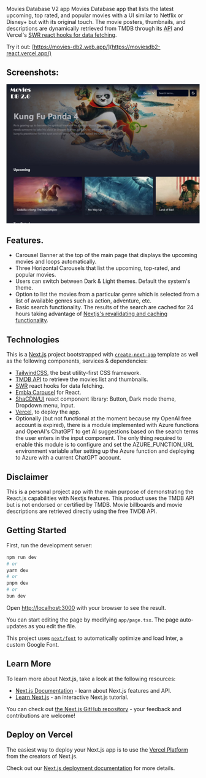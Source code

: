 Movies Database V2 app
Movies Database app that lists the latest upcoming, top rated, and popular movies with a UI similar to Netflix or Disney+ but with its original touch. The movie posters, thumbnails, and descriptions are dynamically retrieved from TMDB through its [API](https://www.themoviedb.org/documentation/api) and Vercel's [SWR react hooks for data fetching](https://swr.vercel.app/).

Try it out: [https://movies-db2.web.app/](https://moviesdb2-react.vercel.app/)

## Screenshots:
<div align="center">
  <img src="screenshots/MoviesDB2-react.jpg" alt="screenshot" width="700" style="width:700px;"/>
</div>

## Features.
- Carousel Banner at the top of the main page that displays the upcoming movies and loops automatically.
- Three Horizontal Carousels that list the upcoming, top-rated, and popular movies.
- Users can switch between Dark & Light themes. Default the system's theme.
- Option to list the movies from a particular genre which is selected from a list of available genres such as action, adventure, etc.
- Basic search functionality. The results of the search are cached for 24 hours taking advantage of [Nextjs's revalidating and caching functionality](https://nextjs.org/docs/app/building-your-application/data-fetching/fetching-caching-and-revalidating).

## Technologies

This is a [Next.js](https://nextjs.org/) project bootstrapped with [`create-next-app`](https://github.com/vercel/next.js/tree/canary/packages/create-next-app) template as well as the following components, services & dependencies:
- [TailwindCSS](https://tailwindcss.com/), the best utility-first CSS framework.
- [TMDB API](https://www.themoviedb.org/documentation/api) to retrieve the movies list and thumbnails.
- [SWR](https://github.com/axios/axios) react hooks for data fetching.
- [Embla Carousel](https://www.embla-carousel.com/get-started/react/) for React.
- [ShaCDN/UI](https://ui.shadcn.com/) react component library: Button, Dark mode theme, Dropdown menu, Input.
- [Vercel](https://vercel.com), to deploy the app.
- Optionally (but not functional at the moment because my OpenAI free account is expired), there is a module implemented with Azure functions and OpenAI's ChatGPT to get AI suggestions based on the search terms the user enters in the input component. The only thing required to enable this module is to configure and set the AZURE_FUNCTION_URL environment variable after setting up the Azure function and deploying to Azure with a current ChatGPT account.

## Disclaimer

This is a personal project app with the main purpose of demonstrating the React.js capabilities with Nextjs features. This product uses the TMDB API but is not endorsed or certified by TMDB. Movie billboards and movie descriptions are retrieved directly using the free TMDB API.

## Getting Started

First, run the development server:

```bash
npm run dev
# or
yarn dev
# or
pnpm dev
# or
bun dev
```

Open [http://localhost:3000](http://localhost:3000) with your browser to see the result.

You can start editing the page by modifying `app/page.tsx`. The page auto-updates as you edit the file.

This project uses [`next/font`](https://nextjs.org/docs/basic-features/font-optimization) to automatically optimize and load Inter, a custom Google Font.

## Learn More

To learn more about Next.js, take a look at the following resources:

- [Next.js Documentation](https://nextjs.org/docs) - learn about Next.js features and API.
- [Learn Next.js](https://nextjs.org/learn) - an interactive Next.js tutorial.

You can check out [the Next.js GitHub repository](https://github.com/vercel/next.js/) - your feedback and contributions are welcome!

## Deploy on Vercel

The easiest way to deploy your Next.js app is to use the [Vercel Platform](https://vercel.com/new?utm_medium=default-template&filter=next.js&utm_source=create-next-app&utm_campaign=create-next-app-readme) from the creators of Next.js.

Check out our [Next.js deployment documentation](https://nextjs.org/docs/deployment) for more details.
